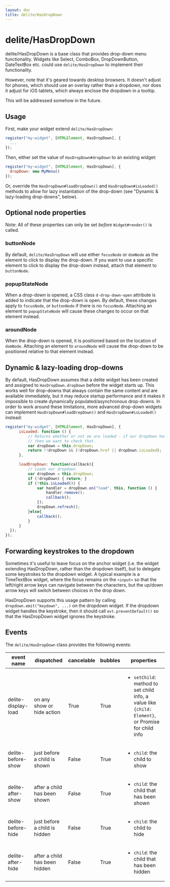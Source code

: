 ```yaml
---
layout: doc
title: delite/HasDropDown
---
```


# delite/HasDropDown

delite/HasDropDown is a base class that provides drop-down menu functionality.
Widgets like Select, ComboBox, DropDownButton, DateTextBox etc. could use `delite/HasDropDown`
to implement their functionality.

However, note that it's geared towards desktop browsers.
It doesn't adjust for phones, which should use an overlay rather than a dropdown,
nor does it adjust for iOS tablets, which always enclose the dropdown in a tooltip.

This will be addressed somehow in the future.

## Usage

First, make your widget extend `delite/HasDropDown`:

```js
register("my-widget", [HTMLElement, HasDropDown], {
  ...
});
```

Then, either set the value of `HasDropDown#dropDown` to an existing widget:

```js
register("my-widget", [HTMLElement, HasDropDown], {
  dropDown: new MyMenu()
});
```

Or, override the `HasDropDown#loadDropDown()` and `HasDropDown#isLoaded()` methods to allow for lazy instantiation
of the drop-down (see "Dynamic & lazy-loading drop-downs", below).

## Optional node properties

Note: All of these properties can only be set *before* `Widget#render()` is called.

### buttonNode


By default, `delite/HasDropDown` will use either `focusNode` or `domNode` as the element to click to display the drop-down.
If you want to use a specific element to click to display the drop-down instead, attach that element to `buttonNode`.

### popupStateNode

When a drop-down is opened, a CSS class `d-drop-down-open` attribute is added to indicate that the drop-down is open.
By default, these changes apply to `focusNode`, or `buttonNode` if there is no `focusNode`.
Attaching an element to `popupStateNode` will cause these changes to occur on that element instead.

### aroundNode

When the drop-down is opened, it is positioned based on the location of `domNode`.
Attaching an element to `aroundNode` will cause the drop-down to be positioned relative to that element instead.

## Dynamic & lazy-loading drop-downs

By default, HasDropDown assumes that a delite widget has been created and assigned to `HasDropDown.dropDown`
before the widget starts up.
This works well for drop-downs that always contain the same content and are available immediately,
but it may reduce startup performance and it makes it impossible to create dynamically populated/asynchronous drop-downs.
In order to work around these limitations, more advanced drop-down widgets can implement
`HasDropDown#loadDropDown()` and `HasDropDown#isLoaded()` instead:

```js
register("my-widget", [HTMLElement, HasDropDown], {
	  isLoaded: function () {
		  // Returns whether or not we are loaded - if our dropdown has an href,
		  // then we want to check that.
		  var dropDown = this.dropDown;
		  return !!dropDown && (!dropDown.href || dropDown.isLoaded);
	  },

	  loadDropDown: function(callback){
		  // Loads our dropdown
		  var dropDown = this.dropDown;
		  if (!dropDown) { return; }
		  if (!this.isLoaded()) {
			  var handler = dropDown.on("load", this, function () {
				  handler.remove();
				  callback();
			  });
			  dropDown.refresh();
		  }else{
			  callback();
		  }
	  }
  });
});
```

## Forwarding keystrokes to the dropdown

Sometimes it's useful to leave focus on the anchor widget (i.e. the widget extending HasDropDown, rather
than the dropdown itself), but to delegate some keystrokes to the dropdown widget.
A typical example is a TimeTextBox widget, where the focus remains on the `<input>` so that the left/right
arrow keys can navigate between the characters, but the up/down arrow keys will switch between choices
in the drop down.

HasDropDown supports this usage pattern by calling `dropdown.emit("keydown", ...)` on the dropdown widget.
If the dropdown widget handles the keystroke, then it should call `evt.preventDefault()` so that the
HasDropDown widget ignores the keystroke.


## Events

The `delite/HasDropDown` class provides the following events:

|event name|dispatched|cancelable|bubbles|properties|
|----------|----------|----------|-------|----------|
|delite-display-load|on any show or hide action|True|True|<ul><li>`setChild`: method to set child info, a value like `{child: Element}`, or Promise for child info</li></ul>|
|delite-before-show|just before a child is shown|False|True|<ul><li>`child`: the child to show</li></ul>|
|delite-after-show|after a child has been shown|False|True|<ul><li>`child`: the child that has been shown</li></ul>|
|delite-before-hide|just before a child is hidden|False|True|<ul><li>`child`: the child to hide</li></ul>|
|delite-after-hide|after a child has been hidden|False|True|<ul><li>`child`: the child that has been hidden</li></ul>|


